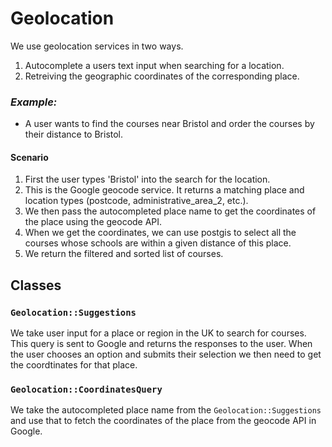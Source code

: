 # Geolocation

We use geolocation services in two ways.

1. Autocomplete a users text input when searching for a location.
2. Retreiving the geographic coordinates of the corresponding place.

### *Example:*
- A user wants to find the courses near Bristol and order the courses by their distance to Bristol.

#### Scenario
1. First the user types 'Bristol' into the search for the location.
2. This is the Google geocode service. It returns a matching place and location types (postcode, administrative_area_2, etc.).
3. We then pass the autocompleted place name to get the coordinates of the place using the geocode API.
4. When we get the coordinates, we can use postgis to select all the courses whose schools are within a given distance of this place.
5. We return the filtered and sorted list of courses.

## Classes

### `Geolocation::Suggestions`

We take user input for a place or region in the UK to search for courses. This query is sent to Google and returns the responses to the user.
When the user chooses an option and submits their selection we then need to get the coordtinates for that place.

### `Geolocation::CoordinatesQuery`

We take the autocompleted place name from the `Geolocation::Suggestions` and use that to fetch the coordinates of the place from the geocode API in Google.
